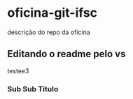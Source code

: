 # oficina-git-ifsc
descrição do repo da oficina 
## Editando o readme pelo vs
testee3



### Sub Sub Título